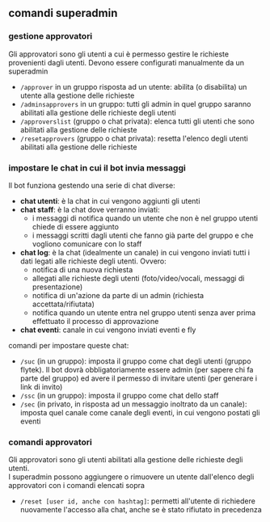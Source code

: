 ## comandi superadmin
### gestione approvatori

Gli approvatori sono gli utenti a cui è permesso gestire le richieste provenienti dagli utenti. Devono essere configurati manualmente da un superadmin

- `/approver` in un gruppo risposta ad un utente: abilita (o disabilita) un utente alla gestione delle richieste
- `/adminsapprovers` in un gruppo: tutti gli admin in quel gruppo saranno abilitati alla gestione delle richieste degli utenti
- `/approverslist` (gruppo o chat privata): elenca tutti gli utenti che sono abilitati alla gestione delle richieste
- `/resetapprovers` (gruppo o chat privata): resetta l'elenco degli utenti abilitati alla gestione delle richieste

### impostare le chat in cui il bot invia messaggi

Il bot funziona gestendo una serie di chat diverse:
- **chat utenti**: è la chat in cui vengono aggiunti gli utenti
- **chat staff**: è la chat dove verranno inviati:
  - i messaggi di notifica quando un utente che non è nel gruppo utenti chiede di essere aggiunto
  - i messaggi scritti dagli utenti che fanno già parte del gruppo e che vogliono comunicare con lo staff
- **chat log**: è la chat (idealmente un canale) in cui vengono inviati tutti i dati legati alle richieste degli utenti. Ovvero:
  - notifica di una nuova richiesta
  - allegati alle richieste degli utenti (foto/video/vocali, messaggi di presentazione)
  - notifica di un'azione da parte di un admin (richiesta accettata/rifiutata)
  - notifica quando un utente entra nel gruppo utenti senza aver prima effettuato il processo di approvazione
- **chat eventi**: canale in cui vengono inviati eventi e fly

comandi per impostare queste chat:
- `/suc` (in un gruppo): imposta il gruppo come chat degli utenti (gruppo flytek). Il bot dovrà obbligatoriamente essere admin (per sapere chi fa parte del gruppo) ed avere il permesso di invitare utenti (per generare i link di invito)
- `/ssc` (in un gruppo): imposta il gruppo come chat dello staff
- `/sec` (in privato, in risposta ad un messaggio inoltrato da un canale): imposta quel canale come canale degli eventi, in cui vengono postati gli eventi

### comandi approvatori

Gli approvatori sono gli utenti abilitati alla gestione delle richieste degli utenti.  
I superadmin possono aggiungere o rimuovere un utente dall'elenco degli approvatori con i comandi elencati sopra

- `/reset [user id, anche con hashtag]`: permetti all'utente di richiedere nuovamente l'accesso alla chat, anche se è stato rifiutato in precedenza
